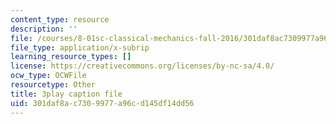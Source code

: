 ```yaml
---
content_type: resource
description: ''
file: /courses/8-01sc-classical-mechanics-fall-2016/301daf8ac7309977a96cd145df14dd56_jM-JYT2j6Yw.srt
file_type: application/x-subrip
learning_resource_types: []
license: https://creativecommons.org/licenses/by-nc-sa/4.0/
ocw_type: OCWFile
resourcetype: Other
title: 3play caption file
uid: 301daf8a-c730-9977-a96c-d145df14dd56
---
```

